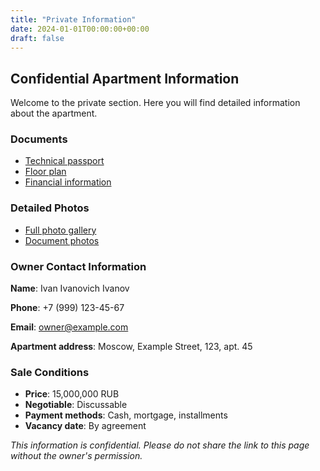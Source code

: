 ```yaml
---
title: "Private Information"
date: 2024-01-01T00:00:00+00:00
draft: false
---
```


## Confidential Apartment Information

Welcome to the private section. Here you will find detailed information about the apartment.

### Documents

- [Technical passport](/private/documents/)
- [Floor plan](/private/floor-plan/)
- [Financial information](/private/financial/)

### Detailed Photos

- [Full photo gallery](/private/full-gallery/)
- [Document photos](/private/documents-photos/)

### Owner Contact Information

**Name**: Ivan Ivanovich Ivanov

**Phone**: +7 (999) 123-45-67

**Email**: owner@example.com

**Apartment address**: Moscow, Example Street, 123, apt. 45

### Sale Conditions

- **Price**: 15,000,000 RUB
- **Negotiable**: Discussable
- **Payment methods**: Cash, mortgage, installments
- **Vacancy date**: By agreement

*This information is confidential. Please do not share the link to this page without the owner's permission.*